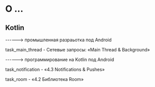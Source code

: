 # О ...

## Kotlin

------> промышленная разраьотка под Android

task_main_thread - Сетевые запросы: «Main Thread & Background»

------> программирование на Kotlin под Android

task_notification - «4.3 Notifications & Pushes»

task_room - «4.2 Библиотека Room»

